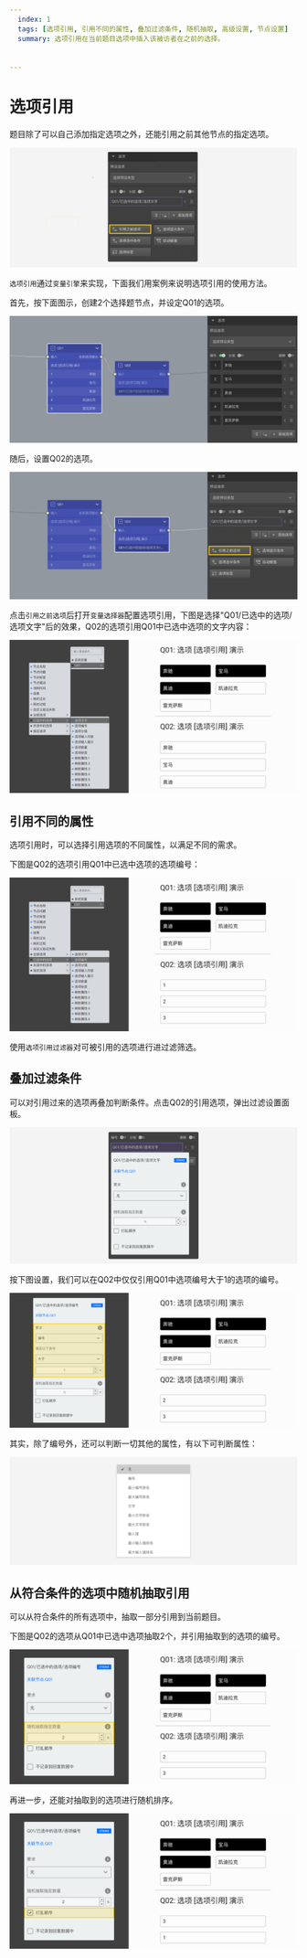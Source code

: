 ```yaml
---
  index: 1
  tags: [选项引用, 引用不同的属性, 叠加过滤条件, 随机抽取, 高级设置, 节点设置]
  summary: 选项引用在当前题目选项中插入该被访者在之前的选择。


---
```







# 选项引用

题目除了可以自己添加指定选项之外，还能引用之前其他节点的指定选项。

<img src='../assets/04optionAdvancedSetting/01optionReference/menu.png'>

`选项引用`通过`变量引擎`来实现，下面我们用案例来说明选项引用的使用方法。

首先，按下面图示，创建2个选择题节点，并设定Q01的选项。

<img src='../assets/04optionAdvancedSetting/01optionReference/node-Q01.png'>

随后，设置Q02的选项。

<img src='../assets/04optionAdvancedSetting/01optionReference/node-Q02.png'>

点击`引用之前选项`后打开`变量选择器`配置选项引用，下图是选择"Q01/已选中的选项/选项文字"后的效果，Q02的选项引用Q01中已选中选项的文字内容：

<img src='../assets/04optionAdvancedSetting/01optionReference/text.png'>

## 引用不同的属性

选项引用时，可以选择引用选项的不同属性，以满足不同的需求。

下图是Q02的选项引用Q01中已选中选项的选项编号：

<img src='../assets/04optionAdvancedSetting/01optionReference/number.png'>

使用`选项引用过滤器`对可被引用的选项进行进过滤筛选。

## 叠加过滤条件

可以对引用过来的选项再叠加判断条件。点击Q02的引用选项，弹出过滤设置面板。

<img src='../assets/04optionAdvancedSetting/01optionReference/var-filter.png'>

按下图设置，我们可以在Q02中仅仅引用Q01中选项编号大于1的选项的编号。

<img src='../assets/04optionAdvancedSetting/01optionReference/require.png'>

其实，除了编号外，还可以判断一切其他的属性，有以下可判断属性：

<img src='../assets/04optionAdvancedSetting/01optionReference/require-menu.png'>

## 从符合条件的选项中随机抽取引用

可以从符合条件的所有选项中，抽取一部分引用到当前题目。

下图是Q02的选项从Q01中已选中选项抽取2个，并引用抽取到的选项的编号。

<img src='../assets/04optionAdvancedSetting/01optionReference/randomly.png'>

再进一步，还能对抽取到的选项进行随机排序。

<img src='../assets/04optionAdvancedSetting/01optionReference/disorder.png'>